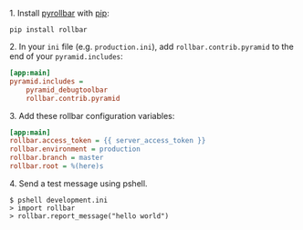 1&#8203;. Install [pyrollbar](https://github.com/rollbar/pyrollbar) with [pip](http://pip.readthedocs.org/en/stable/quickstart/):

```shell
pip install rollbar
```

2&#8203;. In your ``ini`` file (e.g. ``production.ini``), add ``rollbar.contrib.pyramid`` to the end of your ``pyramid.includes``:

```ini
[app:main]
pyramid.includes =
    pyramid_debugtoolbar
    rollbar.contrib.pyramid
```
      
3&#8203;. Add these rollbar configuration variables:

```ini
[app:main]
rollbar.access_token = {{ server_access_token }}
rollbar.environment = production
rollbar.branch = master
rollbar.root = %(here)s
```

4&#8203;. Send a test message using pshell.

```shell
$ pshell development.ini
> import rollbar
> rollbar.report_message("hello world")
```
